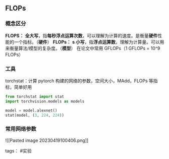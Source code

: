 ## FLOPs

### 概念区分
**FLOPS：** **全大写**，指**每秒浮点运算次数**，可以理解为计算的速度。是衡量**硬件**性能的一个指标。（**硬件**）
**FLOPs：** **s 小写**，指**浮点运算数**，理解为计算量。可以用来衡量算法/模型的复杂度。（**模型**） 在论文中常用 GFLOPs（1 GFLOPs = 10^9 FLOPs）

### 工具
torchstat：计算 pytorch 构建的网络的参数，空间大小，MAdd，FLOPs 等指标，简单好用
```python
from torchstat import stat
import torchvision.models as models

model = model.alexnet()
stat(model, (3, 224, 224))
```

### 常用网络参数
![[Pasted image 20230419100406.png]]


tags： #实验
